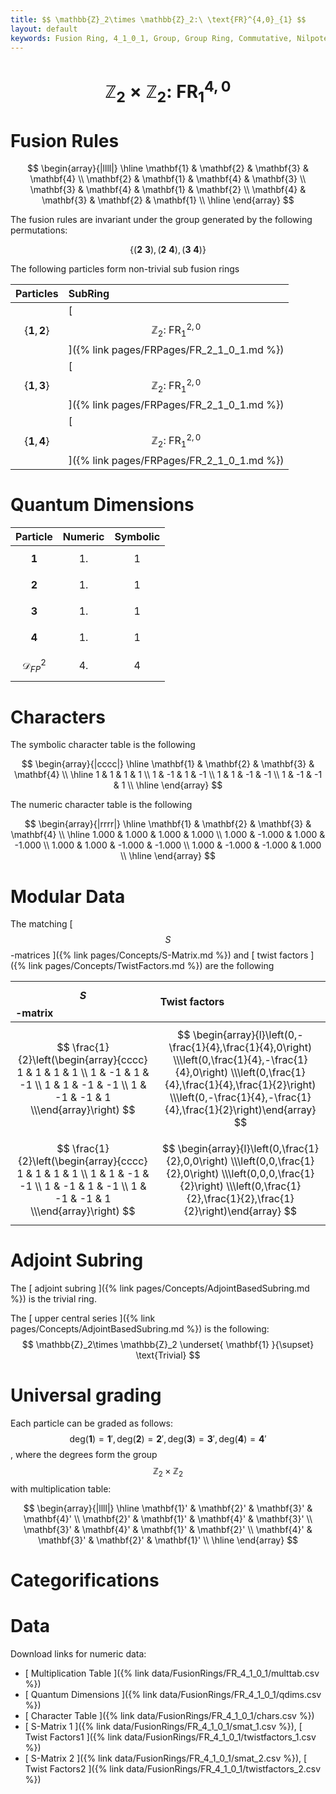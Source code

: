 ```yaml
---
title: $$ \mathbb{Z}_2\times \mathbb{Z}_2:\ \text{FR}^{4,0}_{1} $$
layout: default
keywords: Fusion Ring, 4_1_0_1, Group, Group Ring, Commutative, Nilpotent
---
```

# $$ \mathbb{Z}_2\times \mathbb{Z}_2:\ \text{FR}^{4,0}_{1} $$


# Fusion Rules

$$
\begin{array}{|llll|}
\hline
 \mathbf{1} & \mathbf{2} & \mathbf{3} & \mathbf{4} \\
 \mathbf{2} & \mathbf{1} & \mathbf{4} & \mathbf{3} \\
 \mathbf{3} & \mathbf{4} & \mathbf{1} & \mathbf{2} \\
 \mathbf{4} & \mathbf{3} & \mathbf{2} & \mathbf{1} \\
\hline
\end{array}
$$


The fusion rules are invariant under the group generated by the following permutations:

$$ \{(\mathbf{2} \  \mathbf{3}), (\mathbf{2} \  \mathbf{4}), (\mathbf{3} \  \mathbf{4})\} $$


The following particles form non-trivial sub fusion rings

| Particles | SubRing |
| :------ | :------ |
| $$ \{\mathbf{1},\mathbf{2}\} $$ | [ $$ \mathbb{Z}_2:\ \text{FR}^{2,0}_{1} $$ ]({% link pages/FRPages/FR_2_1_0_1.md %}) |
| $$ \{\mathbf{1},\mathbf{3}\} $$ | [ $$ \mathbb{Z}_2:\ \text{FR}^{2,0}_{1} $$ ]({% link pages/FRPages/FR_2_1_0_1.md %}) |
| $$ \{\mathbf{1},\mathbf{4}\} $$ | [ $$ \mathbb{Z}_2:\ \text{FR}^{2,0}_{1} $$ ]({% link pages/FRPages/FR_2_1_0_1.md %}) |

# Quantum Dimensions

| Particle | Numeric | Symbolic |
| :------ | :------ | :------ |
| $$ \mathbf{1} $$ | $$ 1. $$ | $$ 1 $$ |
| $$ \mathbf{2} $$ | $$ 1. $$ | $$ 1 $$ |
| $$ \mathbf{3} $$ | $$ 1. $$ | $$ 1 $$ |
| $$ \mathbf{4} $$ | $$ 1. $$ | $$ 1 $$ |
| $$ \mathcal{D}_{FP}^2 $$ | $$ 4. $$ | $$ 4 $$ |

# Characters

The symbolic character table is the following

$$
\begin{array}{|cccc|}
\hline
 \mathbf{1} & \mathbf{2} & \mathbf{3} & \mathbf{4} \\
\hline
 1 & 1 & 1 & 1 \\
 1 & -1 & 1 & -1 \\
 1 & 1 & -1 & -1 \\
 1 & -1 & -1 & 1 \\
\hline
\end{array}
$$

The numeric character table is the following

$$
\begin{array}{|rrrr|}
\hline
 \mathbf{1} & \mathbf{2} & \mathbf{3} & \mathbf{4} \\
\hline
 1.000 & 1.000 & 1.000 & 1.000 \\
 1.000 & -1.000 & 1.000 & -1.000 \\
 1.000 & 1.000 & -1.000 & -1.000 \\
 1.000 & -1.000 & -1.000 & 1.000 \\
\hline
\end{array}
$$

# Modular Data

The matching [ $$ S $$-matrices ]({% link pages/Concepts/S-Matrix.md %}) and [ twist factors ]({% link pages/Concepts/TwistFactors.md %}) are the following

| $$ S $$-matrix | Twist factors |
| :------ | :------ |
| $$ \frac{1}{2}\left(\begin{array}{cccc} 1 & 1 & 1 & 1 \\ 1 & -1 & 1 & -1 \\ 1 & 1 & -1 & -1 \\ 1 & -1 & -1 & 1 \\\end{array}\right) $$ | $$ \begin{array}{l}\left(0,-\frac{1}{4},\frac{1}{4},0\right) \\\left(0,\frac{1}{4},-\frac{1}{4},0\right) \\\left(0,\frac{1}{4},\frac{1}{4},\frac{1}{2}\right) \\\left(0,-\frac{1}{4},-\frac{1}{4},\frac{1}{2}\right)\end{array} $$ |
| $$ \frac{1}{2}\left(\begin{array}{cccc} 1 & 1 & 1 & 1 \\ 1 & 1 & -1 & -1 \\ 1 & -1 & 1 & -1 \\ 1 & -1 & -1 & 1 \\\end{array}\right) $$ | $$ \begin{array}{l}\left(0,\frac{1}{2},0,0\right) \\\left(0,0,\frac{1}{2},0\right) \\\left(0,0,0,\frac{1}{2}\right) \\\left(0,\frac{1}{2},\frac{1}{2},\frac{1}{2}\right)\end{array} $$ |

# Adjoint Subring

The [ adjoint subring ]({% link pages/Concepts/AdjointBasedSubring.md %}) is the trivial ring.

The [ upper central series ]({% link pages/Concepts/AdjointBasedSubring.md %}) is the following:
$$
\mathbb{Z}_2\times \mathbb{Z}_2 \underset{ \mathbf{1} }{\supset}  \text{Trivial}
$$

# Universal grading

Each particle can be graded as follows: $$ \text{deg}(\mathbf{1}) = \mathbf{1}', \text{deg}(\mathbf{2}) = \mathbf{2}', \text{deg}(\mathbf{3}) = \mathbf{3}', \text{deg}(\mathbf{4}) = \mathbf{4}' $$, where the degrees form the group $$ \mathbb{Z}_2\times \mathbb{Z}_2 $$ with multiplication table:

$$
\begin{array}{|llll|}
\hline
 \mathbf{1}' & \mathbf{2}' & \mathbf{3}' & \mathbf{4}' \\
 \mathbf{2}' & \mathbf{1}' & \mathbf{4}' & \mathbf{3}' \\
 \mathbf{3}' & \mathbf{4}' & \mathbf{1}' & \mathbf{2}' \\
 \mathbf{4}' & \mathbf{3}' & \mathbf{2}' & \mathbf{1}' \\
\hline
\end{array}
$$

# Categorifications



# Data

Download links for numeric data:

* [ Multiplication Table ]({% link data/FusionRings/FR_4_1_0_1/multtab.csv %})
* [ Quantum Dimensions ]({% link data/FusionRings/FR_4_1_0_1/qdims.csv %})
* [ Character Table ]({% link data/FusionRings/FR_4_1_0_1/chars.csv %})
* [ S-Matrix 1 ]({% link data/FusionRings/FR_4_1_0_1/smat_1.csv %}), [ Twist Factors1 ]({% link data/FusionRings/FR_4_1_0_1/twistfactors_1.csv %})
* [ S-Matrix 2 ]({% link data/FusionRings/FR_4_1_0_1/smat_2.csv %}), [ Twist Factors2 ]({% link data/FusionRings/FR_4_1_0_1/twistfactors_2.csv %})